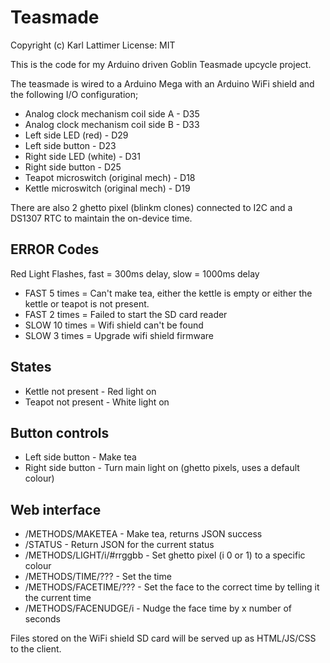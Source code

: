 Teasmade
========

Copyright (c) Karl Lattimer
License: MIT

This is the code for my Arduino driven Goblin Teasmade upcycle project.

The teasmade is wired to a Arduino Mega with an Arduino WiFi shield and the following I/O configuration;
 - Analog clock mechanism coil side A  - D35
 - Analog clock mechanism coil side B  - D33
 - Left side LED (red)                 - D29
 - Left side button                    - D23
 - Right side LED (white)              - D31
 - Right side button                   - D25
 - Teapot microswitch (original mech)  - D18
 - Kettle microswitch (original mech)  - D19

There are also 2 ghetto pixel (blinkm clones) connected to I2C and a DS1307 RTC to maintain the on-device
time.
 
ERROR Codes 
-----------

Red Light Flashes, fast = 300ms delay, slow = 1000ms delay

 - FAST 5 times = Can't make tea, either the kettle is empty or either the kettle or teapot is not present.
 - FAST 2 times = Failed to start the SD card reader
 - SLOW 10 times = Wifi shield can't be found
 - SLOW 3 times = Upgrade wifi shield firmware
 
States
------

 - Kettle not present - Red light on
 - Teapot not present - White light on
 
Button controls
---------------

 - Left side button   - Make tea
 - Right side button  - Turn main light on (ghetto pixels, uses a default colour)


Web interface
--------------
 - /METHODS/MAKETEA          - Make tea, returns JSON success
 - /STATUS                   - Return JSON for the current status
 - /METHODS/LIGHT/i/#rrggbb  - Set ghetto pixel (i 0 or 1) to a specific colour
 - /METHODS/TIME/???         - Set the time
 - /METHODS/FACETIME/???     - Set the face to the correct time by telling it the current time
 - /METHODS/FACENUDGE/i      - Nudge the face time by x number of seconds
 
Files stored on the WiFi shield SD card will be served up as HTML/JS/CSS to the client. 
